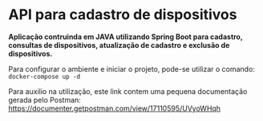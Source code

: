 # API para cadastro de dispositivos

**Aplicação contruinda em JAVA utilizando Spring Boot para cadastro, consultas de dispositivos, atualização de cadastro e exclusão de dispositivos.**

Para configurar o ambiente e iniciar o projeto, pode-se utilizar o comando: `docker-compose up -d`

Para auxilio na utilização, este link contem uma pequena documentação gerada pelo Postman:
https://documenter.getpostman.com/view/17110595/UVyoWHqh
